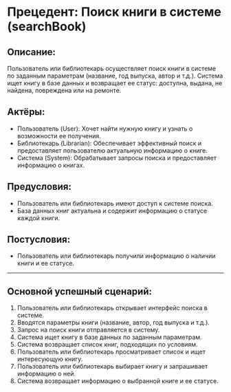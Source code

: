 # Прецедент: Поиск книги в системе (searchBook)

## Описание:
Пользователь или библиотекарь осуществляет поиск книги в системе по заданным параметрам (название, год выпуска, автор и т.д.). Система ищет книгу в базе данных и возвращает ее статус: доступна, выдана, не найдена, повреждена или на ремонте. 

## Актёры:
- Пользователь (User): Хочет найти нужную книгу и узнать о возможности ее получения.
- Библиотекарь (Librarian): Обеспечивает эффективный поиск и предоставляет пользователю актуальную информацию о книге.
- Система (System): Обрабатывает запросы поиска и предоставляет информацию о книгах.

## Предусловия:
- Пользователь или библиотекарь имеют доступ к системе поиска.
- База данных книг актуальна и содержит информацию о статусе каждой книги.

## Постусловия:
- Пользователь или библиотекарь получили информацию о наличии книги и ее статусе.
---

## Основной успешный сценарий:

1. Пользователь или библиотекарь открывает интерфейс поиска в системе.
2. Вводятся параметры книги (название, автор, год выпуска и т.д.).
3. Запрос на поиск книги отправляется в систему.
4. Система ищет книгу в базе данных по заданным параметрам.
5. Система возвращает список книг, подходящих по условиям.
6. Пользователь или библиотекарь просматривает список и ищет интересующую книгу.
7. Пользователь или библиотекарь выбирает книгу и запрашивает информацию о ней.
8. Система возвращает информацию о выбранной книге и ее статусе.
